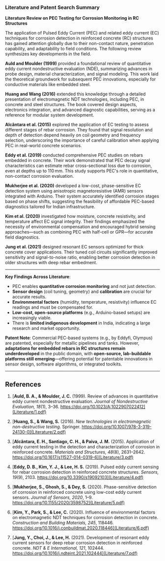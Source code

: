 ### Literature and Patent Search Summary

**Literature Review on PEC Testing for Corrosion Monitoring in RC Structures**

The application of Pulsed Eddy Current (PEC) and related eddy current (EC) techniques for corrosion detection in reinforced concrete (RC) structures has gained attention globally due to their non-contact nature, penetration capability, and adaptability to field conditions. The following review synthesizes key developments in the field.

**Auld and Moulder (1999)** provided a foundational review of quantitative eddy current nondestructive evaluation (NDE), summarizing advances in probe design, material characterization, and signal modeling. This work laid the theoretical groundwork for subsequent PEC innovations, especially for conductive materials like embedded steel.

**Huang and Wang (2016)** extended this knowledge through a detailed presentation of electromagnetic NDT technologies, including PEC, in concrete and steel structures. The book covered design aspects, electronics integration, and advanced diagnostic capabilities, serving as a reference for modular system development.

**Alcântara et al. (2015)** explored the application of EC testing to assess different stages of rebar corrosion. They found that signal resolution and depth of detection depend heavily on coil geometry and frequency selection, underscoring the importance of careful calibration when applying PEC in real-world concrete scenarios.

**Eddy et al. (2019)** conducted comprehensive PEC studies on rebars embedded in concrete. Their work demonstrated that PEC decay signal characteristics can estimate rebar cross-sectional loss due to corrosion, even at depths up to 110 mm. This study supports PEC's role in quantitative, non-contact corrosion evaluation.

**Mukherjee et al. (2020)** developed a low-cost, phase-sensitive EC detection system using anisotropic magnetoresistive (AMR) sensors integrated with Arduino. Their system accurately identified corrosion stages based on phase shifts, suggesting the feasibility of affordable PEC-based diagnostics tailored for Indian infrastructure.

**Kim et al. (2020)** investigated how moisture, concrete resistivity, and temperature affect EC signal integrity. Their findings emphasized the necessity of environmental compensation and encouraged hybrid sensing approaches—such as combining PEC with half-cell or GPR—for accurate field diagnostics.

**Jung et al. (2021)** designed resonant EC sensors optimized for thick concrete cover applications. Their tuned coil circuits significantly improved sensitivity and signal-to-noise ratio, enabling better corrosion detection in older structures with deep rebar embedment.

---

**Key Findings Across Literature**:

* PEC enables **quantitative corrosion monitoring** and not just detection.
* **Sensor design** (coil tuning, geometry) and **calibration** are crucial for accurate results.
* **Environmental factors** (humidity, temperature, resistivity) influence EC readings and must be compensated for.
* **Low-cost, open-source platforms** (e.g., Arduino-based setups) are increasingly viable.
* There is **limited indigenous development** in India, indicating a large research and market opportunity.

**Patent Note**:
Commercial PEC-based systems (e.g., by Eddyfi, Olympus) are patented, especially for metallic pipelines and tanks. However, **adaptations for embedded rebars in RC structures remain underdeveloped** in the public domain, with **open-source, lab-buildable platforms still emerging**—offering potential for patentable innovations in sensor design, software algorithms, or integrated toolkits.

---
## References

1. [**Auld, B. A., & Moulder, J. C.** (1999). Review of advances in quantitative eddy current nondestructive evaluation. *Journal of Nondestructive Evaluation, 18*(1), 3–36. https://doi.org/10.1023/A:1022907022412](Literature/1.pdf)

2. [**Huang, S., & Wang, S.** (2016). *New technologies in electromagnetic non-destructive testing*. Springer. https://doi.org/10.1007/978-3-319-24130-0](Literature/2.pdf)

3. [**Alcântara, E. H., Santiago, C. H., & Paiva, J. M.** (2015). Application of eddy current testing in the detection and characterization of corrosion in reinforced concrete. *Materials and Structures, 48*(8), 2631–2642. https://doi.org/10.1617/s11527-014-0319-6](Literature/3.pdf)

4. [**Eddy, D. B., Kim, Y. J., & Lee, H. S.** (2019). Pulsed eddy current sensing for rebar corrosion detection in reinforced concrete structures. *Sensors, 19*(9), 2103. https://doi.org/10.3390/s19092103](Literature/4.pdf)

5. [**Mukherjee, S., Ghosh, S., & Dey, S.** (2020). Phase-sensitive detection of corrosion in reinforced concrete using low-cost eddy current sensors. *Journal of Sensors, 2020*, 1–9. https://doi.org/10.1155/2020/3598752](Literature/5.pdf)

6. [**Kim, Y., Park, S., & Lee, C.** (2020). Influence of environmental factors on electromagnetic NDT techniques for corrosion detection in concrete. *Construction and Building Materials, 245*, 118446. https://doi.org/10.1016/j.conbuildmat.2020.118446](Literature/6.pdf)

7. [**Jung, Y., Choi, J., & Lee, H.** (2021). Development of resonant eddy current sensors for deep rebar corrosion detection in reinforced concrete. *NDT & E International, 121*, 102444. https://doi.org/10.1016/j.ndteint.2021.102444](Literature/7.pdf)


